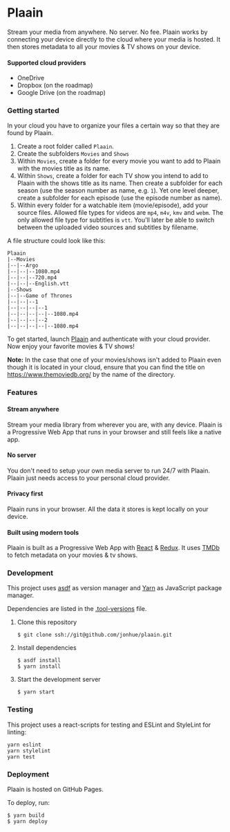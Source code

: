 # Plaain

Stream your media from anywhere. No server. No fee. Plaain works by connecting your device directly to the cloud where your media is hosted. It then stores metadata to all your movies & TV shows on your device.

#### Supported cloud providers

* OneDrive
* Dropbox (on the roadmap)
* Google Drive (on the roadmap)

### Getting started

In your cloud you have to organize your files a certain way so that they are found by Plaain.
1. Create a root folder called `Plaain`.
2. Create the subfolders `Movies` and `Shows`
3. Within `Movies`, create a folder for every movie you want to add to Plaain with the movies title as its name.
4. Within `Shows`, create a folder for each TV show you intend to add to Plaain with the shows title as its name. Then create a subfolder for each season (use the season number as name, e.g. `1`). Yet one level deeper, create a subfolder for each episode (use the episode number as name).
5. Within every folder for a watchable item (movie/episode), add your source files. Allowed file types for videos are `mp4`, `m4v`, `kmv` and `webm`. The only allowed file type for subtitles is `vtt`. You'll later be able to switch between the uploaded video sources and subtitles by filename.

A file structure could look like this:

```
Plaain
|--Movies
|--|--Argo
|--|--|--1080.mp4
|--|--|--720.mp4
|--|--|--English.vtt
|--Shows
|--|--Game of Thrones
|--|--|--1
|--|--|--|--1
|--|--|--|--|--1080.mp4
|--|--|--|--2
|--|--|--|--|--1080.mp4
```

To get started, launch [Plaain](https://jonhue.github.io/plaain) and authenticate with your cloud provider.
Now enjoy your favorite movies & TV shows!

**Note:** In the case that one of your movies/shows isn't added to Plaain even though it is located in your cloud, ensure that you can find the title on https://www.themoviedb.org/ by the name of the directory.

### Features

#### Stream anywhere

Stream your media library from wherever you are, with any device. Plaain is a Progressive Web App that runs in your browser and still feels like a native app.

#### No server

You don't need to setup your own media server to run 24/7 with Plaain. Plaain just needs access to your personal cloud provider.

#### Privacy first

Plaain runs in your browser. All the data it stores is kept locally on your device.

#### Built using modern tools

Plaain is built as a Progressive Web App with [React](https://reactjs.org/) & [Redux](https://redux.js.org/). It uses [TMDb](https://www.themoviedb.org/) to fetch metadata on your movies & tv shows.

### Development

This project uses [asdf](https://github.com/asdf-vm/asdf) as version manager and [Yarn](https://github.com/yarnpkg/yarn) as JavaScript package manager.

Dependencies are listed in the [.tool-versions](.tool-versions) file.

1. Clone this repository

    `$ git clone ssh://git@github.com/jonhue/plaain.git`

2. Install dependencies

    ```
    $ asdf install
    $ yarn install
    ```

3. Start the development server

    `$ yarn start`

### Testing

This project uses a react-scripts for testing and ESLint and StyleLint for linting:

```
yarn eslint
yarn stylelint
yarn test
```

### Deployment

Plaain is hosted on GitHub Pages.

To deploy, run:

```
$ yarn build
$ yarn deploy
```
